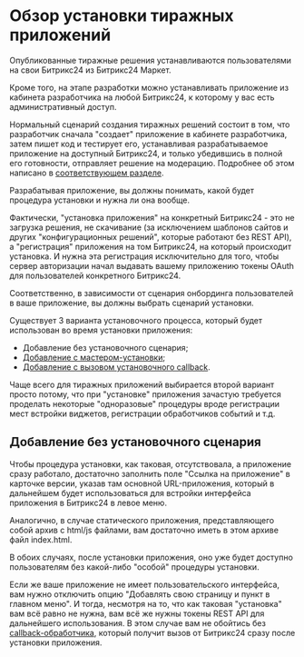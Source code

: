 # Обзор установки тиражных приложений

Опубликованные тиражные решения устанавливаются пользователями на свои Битрикс24 из Битрикс24 Маркет.

Кроме того, на этапе разработки можно устанавливать приложение из кабинета разработчика на любой Битрикс24, к которому у вас есть административный доступ.

Нормальный сценарий создания тиражных решений состоит в том, что разработчик сначала "создает" приложение в кабинете разработчика, затем пишет код и тестирует его, устанавливая разрабатываемое приложение на доступный Битрикс24, и только убедившись в полной его готовности, отправляет решение на модерацию. Подробнее об этом написано в [соответствующем разделе](../../../market/preparing-to-publish/how-to-add-app.md).

Разрабатывая приложение, вы должны понимать, какой будет процедура установки и нужна ли она вообще.

Фактически, "установка приложения" на конкретный Битрикс24 - это не загрузка решения, не скачивание (за исключением шаблонов сайтов и других "конфигурационных решений", которые работают без REST API), а "регистрация" приложения на том Битрикс24, на который происходит установка. И нужна эта регистрация исключительно для того, чтобы сервер авторизации начал выдавать вашему приложению токены OAuth для пользователей конкретного Битрикс24.

Соответственно, в зависимости от сценария онбординга пользователей в ваше приложение, вы должны выбрать сценарий установки.

Существует 3 варианта установочного процесса, который будет использован во время установки приложения:

- Добавление без установочного сценария;
- [Добавление с мастером-установки](./installation-master.md);
- [Добавление с вызовом установочного callback](./installation-callback.md).

Чаще всего для тиражных приложений выбирается второй вариант просто потому, что при "установке" приложения зачастую требуется проделать некоторые "одноразовые" процедуры вроде регистрации мест встройки виджетов, регистрации обработчиков событий и т.д.

## Добавление без установочного сценария

Чтобы процедура установки, как таковая, отсутствовала, а приложение сразу работало, достаточно заполнить поле "Ссылка на приложение" в карточке версии, указав там основной URL-приложения, который в дальнейшем будет использоваться для встройки интерфейса приложения в Битрикс24 в левое меню.

Аналогично, в случае статического приложения, представляющего собой архив с html/js файлами, вам достаточно иметь в этом архиве файл index.html.

В обоих случаях, после установки приложения, оно уже будет доступно пользователям без какой-либо "особой" процедуры установки.

Если же ваше приложение не имеет пользовательского интерфейса, вам нужно отключить опцию "Добавлять свою страницу и пункт в главном меню". И тогда, несмотря на то, что как таковая "установка" вам всё равно не нужна, вам всё же нужны токены REST API для дальнейшего использования. В этом случае вам не обойтись без [callback-обработчика](./installation-callback.md), который получит вызов от Битрикс24 сразу после установки приложения.
